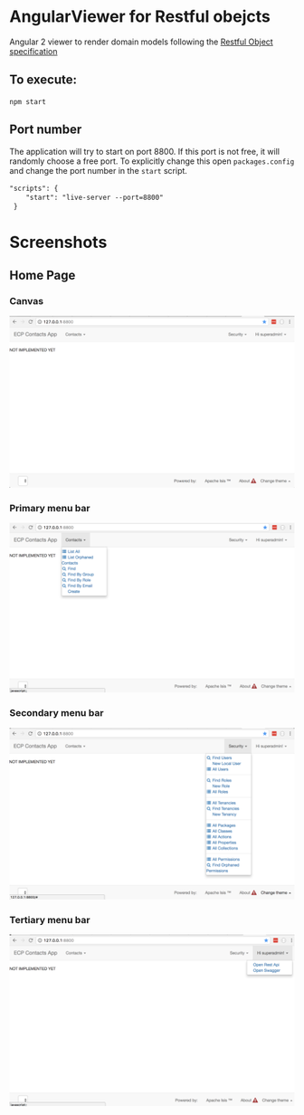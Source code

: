 # AngularViewer for Restful obejcts
Angular 2 viewer to render domain models following the [Restful Object specification]("http://www.restfulobjects.org/")

 ## To execute:
    npm start 

## Port number
The application will try to start on port 8800. If this port is not free, it will randomly choose a free port.
To explicitly change this open `packages.config` and change the port number in the `start` script.

    "scripts": {
        "start": "live-server --port=8800"
     }

# Screenshots
## Home Page 
### Canvas
![canvas](screenshots/canvas.png)
### Primary menu bar
![primary menu bar](screenshots/primary.png)
### Secondary menu bar
![secondary menu bar](screenshots/secondary.png)
### Tertiary menu bar
![tertiary menu bar](screenshots/tertiary.png)
